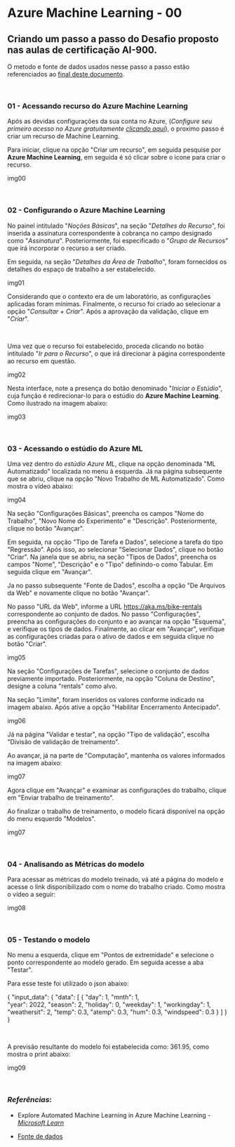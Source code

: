 # Azure Machine Learning - 00
## Criando um passo a passo do Desafio proposto nas aulas de certificação AI-900.

O metodo e fonte de dados usados nesse passo a passo estão referenciados ao [final deste documento](final).

<br>

### 01 - Acessando recurso do Azure Machine Learning

Após as devidas configurações da sua conta no Azure, (*Configure seu primeiro acesso no Azure gratuitamente [clicando aqui](https://azure.microsoft.com/pt-br/free/)*), o proximo passo é criar um recurso de Machine Learning.

Para iniciar, clique na opção "Criar um recurso", em seguida pesquise por **Azure Machine Learning**, em seguida é só clicar sobre o icone para criar o recurso.

img00

<br>

### 02 - Configurando o Azure Machine Learning

No painel intitulado "*Noções Básicas*", na seção "*Detalhes do Recurso*", foi inserida a assinatura correspondente à cobrança no campo designado como "*Assinatura*". Posteriormente, foi especificado o "*Grupo de Recursos*" que irá incorporar o recurso a ser criado.

Em seguida, na seção "*Detalhes da Área de Trabalho*", foram fornecidos os detalhes do espaço de trabalho a ser estabelecido. 

img01

Considerando que o contexto era de um laboratório, as configurações aplicadas foram mínimas. Finalmente, o recurso foi criado ao selecionar a opção "*Consultar + Criar*". Após a aprovação da validação, clique em "*Criar*".

<br>

Uma vez que o recurso foi estabelecido, proceda clicando no botão intitulado "*Ir para o Recurso*", o que irá direcionar à página correspondente ao recurso em questão.

img02

Nesta interface, note a presença do botão denominado "*Iniciar o Estúdio*", cuja função é redirecionar-lo para o estúdio do **Azure Machine Learning**. Como ilustrado na imagem abaixo:

img03

<br>

### 03 - Acessando o estúdio do Azure ML

Uma vez dentro do *estúdio Azure ML*, clique na opção denominada "ML Automatizado" localizada no menu à esquerda. Já na página subsequente que se abriu, clique na opção "Novo Trabalho de ML Automatizado". Como mostra o vídeo abaixo:

img04

Na seção "Configurações Básicas", preencha os campos "Nome do Trabalho", "Novo Nome do Experimento" e "Descrição". Posteriormente, clique no botão "Avançar".

Em seguida, na opção "Tipo de Tarefa e Dados", selecione a tarefa do tipo "Regressão". Após isso, ao selecionar "Selecionar Dados", clique no botão "Criar". Na janela que se abriu, na seção "Tipos de Dados", preencha os campos "Nome", "Descrição" e o "Tipo" definindo-o como Tabular. Em seguida clique em "Avançar".

Ja no passo subsequente "Fonte de Dados", escolha a opção "De Arquivos da Web" e novamente clique no botão "Avançar".

No passo "URL da Web", informe a URL https://aka.ms/bike-rentals correspondente ao conjunto de dados. No passo "Configurações", preencha as configurações do conjunto e ao avançar na opção "Esquema", e verifique os tipos de dados. Finalmente, ao clicar em "Avançar", verifique as configurações criadas para o ativo de dados e em seguida clique no botão "Criar".

img05

Na seção "Configurações de Tarefas", selecione o conjunto de dados previamente importado. Posteriormente, na opção "Coluna de Destino", designe a coluna "rentals" como alvo.

Na seção "Limite", foram inseridos os valores conforme indicado na imagem abaixo. Após ative a opção "Habilitar Encerramento Antecipado".

img06

Já na página "Validar e testar", na opção "Tipo de validação", escolha "Divisão de validação de treinamento".

Ao avançar, já na parte de "Computação", mantenha os valores informados na imagem abaixo:

img07

Agora clique em "Avançar" e examinar as configurações do trabalho, clique em "Enviar trabalho de treinamento".

Ao finalizar o trabalho de treinamento, o modelo ficará disponível na opção do menu esquerdo "Modelos".

img07

<br>

### 04 - Analisando as Métricas do modelo

Para acessar as métricas do modelo treinado, vá até a página do modelo e acesse o link disponibilizado com o nome do trabalho criado. Como mostra o vídeo a seguir:

img08

<br>

### 05 - Testando o modelo

No menu a esquerda, clique em "Pontos de extremidade" e selecione o ponto correspondente ao modelo gerado. Em seguida acesse a aba "Testar".

Para esse teste foi utilizado o json abaixo:

{
  "input_data": {
    "data": [
       {
         "day": 1,
         "mnth": 1,   
         "year": 2022,
         "season": 2,
         "holiday": 0,
         "weekday": 1,
         "workingday": 1,
         "weathersit": 2, 
         "temp": 0.3, 
         "atemp": 0.3,
         "hum": 0.3,
         "windspeed": 0.3 
       }
     ]
  }
}

<br>

A previsão resultante do modelo foi estabelecida como: 361.95, como mostra o print abaixo:

img09

<br>

<a id="final"></a>

### *Referências*:

- Explore Automated Machine Learning in Azure Machine Learning - [*Microsoft Learn*](https://microsoftlearning.github.io/mslearn-ai-fundamentals/Instructions/Labs/01-machine-learning.html)

- [Fonte de dados](https://raw.githubusercontent.com/MicrosoftLearning/mslearn-ai-fundamentals/main/data/ml/daily-bike-share.csv)
